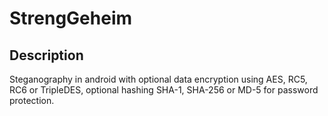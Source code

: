 # StrengGeheim
## Description
Steganography in android with optional data encryption using AES, RC5, RC6 or TripleDES, optional hashing SHA-1, SHA-256 or MD-5 for password protection.
